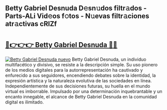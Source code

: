 ## Betty Gabriel Desnuda D𝚎sn𝚞dos filtr𝚊dos - Parts-ALi Vid𝚎os f𝚘tos - N𝚞evas filtr𝚊ciones atr𝚊ctivas cRlZf

# <h2><a href="http://mb8xr6.tromn.icu/?c=Betty+Gabriel+Desnuda">🔗👉👉👉 Betty Gabriel Desnuda 🔗🔗</a></h2>

[![Betty Gabriel Desnuda nuevo](https://i.imgur.com/pEAQMta.gif)](http://mb8xr6.tromn.icu/?c=Betty+Gabriel+Desnuda)
Betty Gabriel Desnuda, un individuo multifacético y divisivo, se resiste a la descripción simple. Su uso pionero de los medios digitales para la autorrepresentación ha cautivado y enfurecido a sus seguidores, encendiendo debates sobre la identidad, la expresión artística y la naturaleza evolutiva de las sociedades en línea. Independientemente de sus decisiones futuras, su huella en el mundo virtual es imborrable. Impulsado por una determinación inquebrantable y un encanto innegable, el alcance de Betty Gabriel Desnuda en la comunidad digital es ilimitado.
